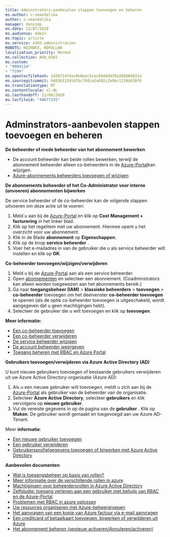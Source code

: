```yaml
---
title: Adminstrators-aanbevolen stappen toevoegen en beheren
ms.author: v-smandalika
author: v-smandalika
manager: dansimp
ms.date: 12/07/2020
ms.audience: Admin
ms.topic: article
ms.service: o365-administration
ROBOTS: NOINDEX, NOFOLLOW
localization_priority: Normal
ms.collection: Adm_O365
ms.custom:
- "9004114"
- "7194"
ms.openlocfilehash: 142bf1474ac0e0eac5cecb9dddd35e28b6b6631e
ms.sourcegitcommit: 94036315916fbc79dca2a692c2e9bc1139dd28f6
ms.translationtype: MT
ms.contentlocale: nl-NL
ms.lasthandoff: 12/08/2020
ms.locfileid: "49677255"
---
```

# <a name="how-to-add-and-manage-adminstrators---recommended-steps"></a>Adminstrators-aanbevolen stappen toevoegen en beheren

**De beheerder of mede beheerder van het abonnement bewerken**

- De account beheerder kan beide rollen bewerken, terwijl de abonnement beheerder alleen co-beheerders in de [Azure-Portal](https://ms.portal.azure.com/#home)kan wijzigen.
- [Azure-abonnements beheerders toevoegen of wijzigen](https://docs.microsoft.com/azure/cost-management-billing/manage/add-change-subscription-administrator)

**De abonnements beheerder of het Co-Administrator voor interne (onvoeren) abonnementen bijwerken**

De service beheerder of de co-beheerder kan de volgende stappen uitvoeren om deze actie uit te voeren:

1. Meld u aan bij de [Azure-Portal](https://ms.portal.azure.com/#home) en klik op **Cost Management + facturering** in het linker blad.
2. Klik op het regelitem met uw abonnement. Hiermee opent u het overzicht voor uw abonnement.
3. Klik in de Blade **abonnement** op **Eigenschappen**. 
4. Klik op de knop **service beheerder** .
5. Voer het e-mailadres in van de gebruiker die u als service beheerder wilt instellen en klik op **OK**.

**Co-beheerder toevoegen/wijzigen/verwijderen**

1. Meld u bij de [Azure-Portal](https://ms.portal.azure.com/#home) aan als een service beheerder.
2. Open [abonnementen](https://ms.portal.azure.com/#blade/Microsoft_Azure_Billing/SubscriptionsBlade) en selecteer een abonnement. (Coadminstrators kan alleen worden toegewezen aan het abonnements bereik.)
3. Ga naar **toegangsbeheer (IAM)**  >  **klassieke beheerders**  >  **toevoegen**  >  **co-beheerder** toevoegen om het deelvenster **co-beheerder toevoegen** te openen (als de optie co-beheerder toevoegen is uitgeschakeld, wordt aangegeven dat u geen machtigingen hebt).
4. Selecteer de gebruiker die u wilt toevoegen en klik op **toevoegen**.

**Meer informatie:**
- [Een co-beheerder toevoegen](https://docs.microsoft.com/azure/role-based-access-control/classic-administrators)
- [Een co-beheerder verwijderen](https://docs.microsoft.com/azure/role-based-access-control/classic-administrators)
- [De service beheerder wijzigen](https://docs.microsoft.com/azure/role-based-access-control/classic-administrators)
- [De account beheerder weergeven](https://docs.microsoft.com/azure/role-based-access-control/classic-administrators)
- [Toegang beheren met RBAC en Azure Portal](https://docs.microsoft.com/azure/role-based-access-control/role-assignments-portal)

**Gebruikers toevoegen/verwijderen via Azure Active Directory (AD)**

U kunt nieuwe gebruikers toevoegen of bestaande gebruikers verwijderen uit uw Azure Active Directory-organisatie (Azure AD):

1. Als u een nieuwe gebruiker wilt toevoegen, meldt u zich aan bij de [Azure-Portal](https://ms.portal.azure.com/#home) als gebruiker van de beheerder van de organisatie.
2. Selecteer **Azure Active Directory**, selecteer **gebruikers** en klik vervolgens op **nieuwe gebruiker**.
3. Vul de vereiste gegevens in op de pagina van de **gebruiker** . Klik op **Maken**. De gebruiker wordt gemaakt en toegevoegd aan uw Azure AD-Tenant.

Meer **informatie**:

- [Een nieuwe gebruiker toevoegen](https://docs.microsoft.com/azure/active-directory/fundamentals/add-users-azure-active-directory)
- [Een gebruiker verwijderen](https://docs.microsoft.com/azure/active-directory/fundamentals/add-users-azure-active-directory)
- [Gebruikersprofielgegevens toevoegen of bijwerken met Azure Active Directory](https://docs.microsoft.com/azure/active-directory/fundamentals/active-directory-users-profile-azure-portal)

**Aanbevolen documenten**

- [Wat is toegangsbeheer op basis van rollen?](https://docs.microsoft.com/azure/role-based-access-control/overview)
- [Meer informatie over de verschillende rollen in azure](https://docs.microsoft.com/azure/role-based-access-control/rbac-and-directory-admin-roles)
- [Machtigingen voor beheerdersrollen in Azure Active Directory](https://docs.microsoft.com/azure/active-directory/roles/permissions-reference)
- [Zelfstudie: toegang verlenen aan een gebruiker met behulp van RBAC en de Azure-Portal](https://docs.microsoft.com/azure/role-based-access-control/quickstart-assign-role-user-portal)
- [Problemen met RBAC in azure oplossen](https://docs.microsoft.com/azure/role-based-access-control/troubleshooting)
- [Uw resources organiseren met Azure-beheergroepen](https://docs.microsoft.com/azure/governance/management-groups/overview)
- [Het aanvragen van een kopie van Azure factuur via e-mail aanvragen](https://azure.microsoft.com/en-us/blog/azure-email-invoices/)
- [Een creditcard of betaalkaart toevoegen, bijwerken of verwijderen uit Azure](https://docs.microsoft.com/azure/cost-management-billing/manage/change-credit-card)
- [Het abonnement beheren (opnieuw activeren/Annuleren/activeren)](https://docs.microsoft.com/azure/cost-management-billing/manage/subscription-disabled)



